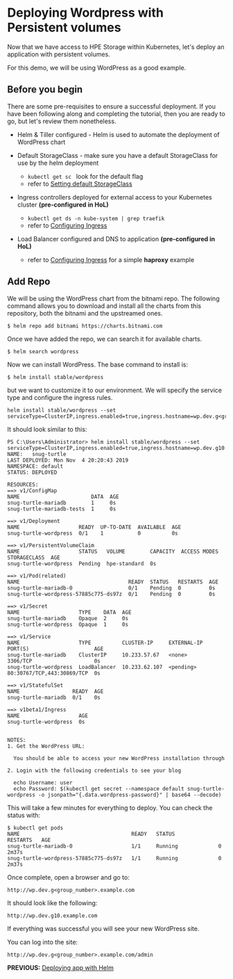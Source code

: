 # Deploying Wordpress with Persistent volumes

Now that we have access to HPE Storage within Kubernetes, let's deploy an application with persistent volumes.

For this demo, we will be using WordPress as a good example.

## Before you begin

There are some pre-requisites to ensure a successful deployment. If you have been following along and completing the tutorial, then you are ready to go, but let's review them nonetheless.

* Helm & Tiller configured - Helm is used to automate the deployment of WordPress chart
* Default StorageClass - make sure you have a default StorageClass for use by the helm deployment

  * ```kubectl get sc ``` look for the default flag
  * refer to [Setting default StorageClass](default_storageclass.md)
  
* Ingress controllers deployed for external access to your Kubernetes cluster **(pre-configured in HoL)**
  * ```kubectl get ds -n kube-system | grep traefik```
  * refer to [Configuring Ingress](optional_ingress.md)
* Load Balancer configured and DNS to application **(pre-configured in HoL)**
  * refer to [Configuring Ingress](optional_ingress.md) for a simple **haproxy** example


 ## Add Repo

 We will be using the WordPress chart from the bitnami repo. The following command allows you to download and install all the charts from this repository, both the bitnami and the upstreamed ones.
 ```
 $ helm repo add bitnami https://charts.bitnami.com
 ```

Once we have added the repo, we can search it for available charts.
```
$ helm search wordpress
```

Now we can install WordPress. The base command to install is:
```
$ helm install stable/wordpress
```

but we want to customize it to our environment. We will specify the service type and configure the ingress rules.
```
helm install stable/wordpress --set serviceType=ClusterIP,ingress.enabled=true,ingress.hostname=wp.dev.g<group_number>.example.com
```

It should look similar to this:
```
PS C:\Users\Administrator> helm install stable/wordpress --set serviceType=ClusterIP,ingress.enabled=true,ingress.hostname=wp.dev.g10.example.com
NAME:   snug-turtle
LAST DEPLOYED: Mon Nov  4 20:20:43 2019
NAMESPACE: default
STATUS: DEPLOYED

RESOURCES:
==> v1/ConfigMap
NAME                       DATA  AGE
snug-turtle-mariadb        1     0s
snug-turtle-mariadb-tests  1     0s

==> v1/Deployment
NAME                   READY  UP-TO-DATE  AVAILABLE  AGE
snug-turtle-wordpress  0/1    1           0          0s

==> v1/PersistentVolumeClaim
NAME                   STATUS   VOLUME        CAPACITY  ACCESS MODES  STORAGECLASS  AGE
snug-turtle-wordpress  Pending  hpe-standard  0s

==> v1/Pod(related)
NAME                                   READY  STATUS   RESTARTS  AGE
snug-turtle-mariadb-0                  0/1    Pending  0         0s
snug-turtle-wordpress-57885c775-ds97z  0/1    Pending  0         0s

==> v1/Secret
NAME                   TYPE    DATA  AGE
snug-turtle-mariadb    Opaque  2     0s
snug-turtle-wordpress  Opaque  1     0s

==> v1/Service
NAME                   TYPE          CLUSTER-IP     EXTERNAL-IP  PORT(S)                     AGE
snug-turtle-mariadb    ClusterIP     10.233.57.67   <none>       3306/TCP                    0s
snug-turtle-wordpress  LoadBalancer  10.233.62.107  <pending>    80:30767/TCP,443:30869/TCP  0s

==> v1/StatefulSet
NAME                 READY  AGE
snug-turtle-mariadb  0/1    0s

==> v1beta1/Ingress
NAME                   AGE
snug-turtle-wordpress  0s


NOTES:
1. Get the WordPress URL:

  You should be able to access your new WordPress installation through

2. Login with the following credentials to see your blog

  echo Username: user
  echo Password: $(kubectl get secret --namespace default snug-turtle-wordpress -o jsonpath="{.data.wordpress-password}" | base64 --decode)
```  

This will take a few minutes for everything to deploy. You can check the status with:
```
$ kubectl get pods
NAME                                    READY   STATUS              RESTARTS   AGE
snug-turtle-mariadb-0                   1/1     Running             0          2m37s
snug-turtle-wordpress-57885c775-ds97z   1/1     Running             0          2m37s
```

Once complete, open a browser and go to:
```
http://wp.dev.g<group_number>.example.com
```

It should look like the following:
```
http://wp.dev.g10.example.com
```



If everything was successful you will see your new WordPress site.

You can log into the site:
```
http://wp.dev.g<group_number>.example.com/admin
```




**PREVIOUS:** [Deploying app with Helm](deploy_app_helm.sh)
